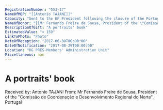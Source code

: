```yaml
---
RegistrationNumber: "G53-17"
NameOfMEP: "[[Antonio TAJANI]]"
Capacity: "Sent to the EP President following the closure of the Portuguese Regional Operational Programme 2007- 2013 (i.e. \"ON.2-O Novo Norte\")"
NameOfDonor: "[[Mr Fernando Freire de Sousa, President of the \"Comissão de Coordenação e Desenvolvimento Regional do Norte\", Portugal]]"
DescriptionOfGift: "A portraits' book"
EstimatedValue: "< 150"
LinkToPhoto: "Photo"
DateOfReception: "2017-06-30T00:00:00"
DateOfNotification: "2017-08-29T00:00:00"
Location: "DG PRES-Members' Administration Unit"
Miscellaneous: nan
---
```


# A portraits' book

Received by: Antonio TAJANI
From: Mr Fernando Freire de Sousa, President of the "Comissão de Coordenação e Desenvolvimento Regional do Norte", Portugal
